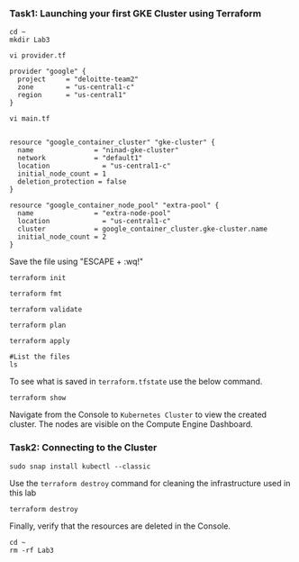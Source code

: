 ### Task1: Launching your first GKE Cluster using Terraform
```
cd ~
mkdir Lab3
```
```
vi provider.tf
```
```hcl
provider "google" {
  project     = "deloitte-team2"
  zone        = "us-central1-c"
  region      = "us-central1"
}
```
```
vi main.tf
```
```hcl

resource "google_container_cluster" "gke-cluster" {
  name               = "ninad-gke-cluster"
  network            = "default1"
  location             = "us-central1-c"
  initial_node_count = 1
  deletion_protection = false
}

resource "google_container_node_pool" "extra-pool" {
  name               = "extra-node-pool"
  location             = "us-central1-c"
  cluster            = google_container_cluster.gke-cluster.name
  initial_node_count = 2
}

```
Save the file using "ESCAPE + :wq!"
```
terraform init
```
```
terraform fmt
```
```
terraform validate
```
```
terraform plan
```
```
terraform apply
```
```
#List the files
ls 
```
To see what is saved in `terraform.tfstate` use the below command.

```
terraform show
```
Navigate from the Console to `Kubernetes Cluster` to view the created cluster.
The nodes are visible on the Compute Engine Dashboard.

### Task2: Connecting to the Cluster
```
sudo snap install kubectl --classic
```
Use the `terraform destroy` command for cleaning the infrastructure used in this lab
```
terraform destroy
```
Finally, verify that the resources are deleted in the Console.
```
cd ~
rm -rf Lab3
```
